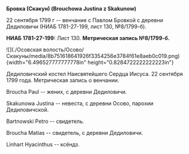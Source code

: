 **Бровка (Скакун) (Brouchowa Justina z Skakunow)**

22 сентября 1799 г -- венчание с Павлом Бровкой с деревни Дедиловичи
(НИАБ 1781-27-199, лист 130, №8/1799-б).

**НИАБ 1781-27-199:** Лист 130. **Метрическая запись №8/1799-б.**

![](./Осовская волость/Осово/Скакуны/media/8b751618641926f3354256e3784f61e8aeb0c019.png){width="6.496527777777778in"
height="0.8284722222222223in"}

Дедиловичский костел Наисвятейшего Сердца Иисуса. 22 сентября 1799 года.
Метрическая запись о венчании.

Broucha Paul -- жених, с деревни Дедиловичи.

Skakunowa Justina -- невеста, с деревни Осово, парохии Дедиловичской.

Bartnowski Petro -- свидетель.

Broucha Matias -- свидетель, с деревни Дедиловичи.

Linhart Hyacinthus -- ксёндз.
